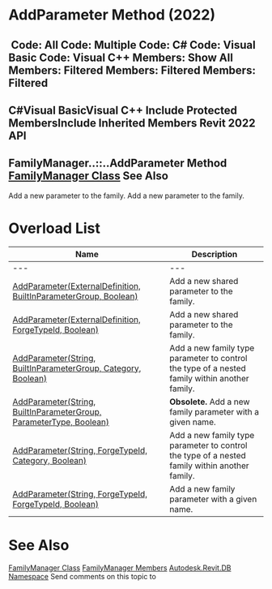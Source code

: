 # AddParameter Method (2022)

﻿
 Code: All Code: Multiple Code: C# Code: Visual Basic Code: Visual C++  Members: Show All Members: Filtered Members: Filtered Members: Filtered   
---  
C#Visual BasicVisual C++
Include Protected MembersInclude Inherited Members
Revit 2022 API  
---  
FamilyManager..::..AddParameter Method   
[FamilyManager Class](1cc4fe6c-0e9f-7439-0021-32d2e06f4c33.md "FamilyManager Class") See Also  
---  
Add a new parameter to the family.
Add a new parameter to the family.
# Overload List
| Name | Description |
| --- | --- |
| --- | --- | --- |
| [AddParameter(ExternalDefinition, BuiltInParameterGroup, Boolean)](bc46a62e-1b2d-d8ad-b90e-9ec7c64ae317.md "AddParameter Method \(ExternalDefinition, BuiltInParameterGroup, Boolean\)") | Add a new shared parameter to the family. |
| [AddParameter(ExternalDefinition, ForgeTypeId, Boolean)](bff507b1-caa3-bf4c-f7f1-c56cade391f8.md "AddParameter Method \(ExternalDefinition, ForgeTypeId, Boolean\)") | Add a new shared parameter to the family. |
| [AddParameter(String, BuiltInParameterGroup, Category, Boolean)](d448dd99-5dd3-3828-5f72-461439c36485.md "AddParameter Method \(String, BuiltInParameterGroup, Category, Boolean\)") | Add a new family type parameter to control the type of a nested family within another family. |
| [AddParameter(String, BuiltInParameterGroup, ParameterType, Boolean)](c4ae686a-4f88-fb43-ca4c-16d50256128d.md "AddParameter Method \(String, BuiltInParameterGroup, ParameterType, Boolean\)") | **Obsolete.** Add a new family parameter with a given name. |
| [AddParameter(String, ForgeTypeId, Category, Boolean)](8425ca9a-9db2-d06a-7540-bc8e686a7566.md "AddParameter Method \(String, ForgeTypeId, Category, Boolean\)") | Add a new family type parameter to control the type of a nested family within another family. |
| [AddParameter(String, ForgeTypeId, ForgeTypeId, Boolean)](3ac89d60-4b71-694f-002f-125d2e6565fc.md "AddParameter Method \(String, ForgeTypeId, ForgeTypeId, Boolean\)") | Add a new family parameter with a given name. |

# See Also
[FamilyManager Class](1cc4fe6c-0e9f-7439-0021-32d2e06f4c33.md "FamilyManager Class")
[FamilyManager Members](ab0c05f5-7f06-b639-7fd8-39f0b8ffcc24.md "FamilyManager Members")
[Autodesk.Revit.DB Namespace](87546ba7-461b-c646-cbb1-2cb8f5bff8b2.md "Autodesk.Revit.DB Namespace")
Send comments on this topic to 